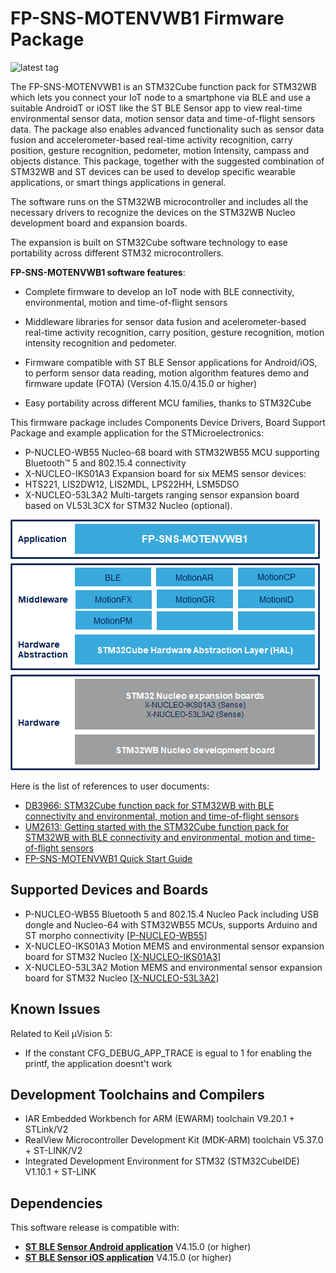 # FP-SNS-MOTENVWB1 Firmware Package

![latest tag](https://img.shields.io/github/v/tag/STMicroelectronics/fp-sns-motenvwb1.svg?color=brightgreen)

The FP-SNS-MOTENVWB1 is an STM32Cube function pack for STM32WB which lets you connect your IoT node to a smartphone via BLE and use a suitable AndroidT or iOST like the ST BLE Sensor app
to view real-time environmental sensor data, motion sensor data and time-of-flight sensors data.
The package also enables advanced functionality such as sensor data fusion and accelerometer-based real-time activity recognition, carry position, gesture recognition, pedometer, motion Intensity, campass and objects distance.
This package, together with the suggested combination of STM32WB and ST devices can be used to develop specific wearable applications, or smart things applications in general.

The software runs on the STM32WB microcontroller and includes all the necessary drivers to recognize the devices on the STM32WB Nucleo development board and expansion boards.

The expansion is built on STM32Cube software technology to ease portability across different STM32 microcontrollers.

**FP-SNS-MOTENVWB1 software features**:

- Complete firmware to develop an IoT node with BLE connectivity, environmental, motion and time-of-flight sensors

- Middleware libraries for sensor data fusion and acelerometer-based real-time activity recognition, carry position, gesture recognition, motion intensity recognition and pedometer.

- Firmware compatible with ST BLE Sensor applications for Android/iOS, to perform sensor data reading, motion algorithm features demo and firmware update (FOTA)
(Version 4.15.0/4.15.0 or higher)

- Easy portability across different MCU families, thanks to STM32Cube

This firmware package includes Components Device Drivers, Board Support Package and example application for the STMicroelectronics:

- P-NUCLEO-WB55 Nucleo-68 board with STM32WB55 MCU supporting Bluetooth™ 5 and 802.15.4 connectivity
- X-NUCLEO-IKS01A3 Expansion board for six MEMS sensor devices:
 - HTS221, LIS2DW12, LIS2MDL, LPS22HH, LSM5DSO
- X-NUCLEO-53L3A2  Multi-targets ranging sensor expansion board based on VL53L3CX for STM32 Nucleo (optional).
  
[![The FP-SNS-MOTENVWB1 package contents](_htmresc/FP-SNS-MOTENVWB1_Software_Architecture.png)]()

Here is the list of references to user documents:

- [DB3966: STM32Cube function pack for STM32WB with BLE connectivity and environmental, motion and time-of-flight sensors ](https://www.st.com/resource/en/data_brief/fp-sns-motenvwb1.pdf)
- [UM2613: Getting started with the STM32Cube function pack for STM32WB with BLE connectivity and environmental, motion and time-of-flight sensors](https://www.st.com/resource/en/user_manual/um2613-getting-started-with-the-stm32cube-function-pack-for-stm32wb-with-ble-connectivity-and-environmental-and-motion-sensors-stmicroelectronics.pdf)
- [FP-SNS-MOTENVWB1 Quick Start Guide](https://www.st.com/content/ccc/resource/sales_and_marketing/presentation/product_presentation/group0/b5/d0/d6/69/23/4e/41/07/FP-SNS-MOTENVWB1_QUICK_STRART_GUIDE/files/fp-sns-motenvwb1_quick_start_guide.pdf/jcr:content/translations/en.fp-sns-motenvwb1_quick_start_guide.pdf)

## Supported Devices and Boards

- P-NUCLEO-WB55 Bluetooth 5 and 802.15.4 Nucleo Pack including USB dongle and Nucleo-64 with STM32WB55 MCUs, supports Arduino and ST morpho connectivity \[[P-NUCLEO-WB55](https://www.st.com/content/st_com/en/products/evaluation-tools/product-evaluation-tools/mcu-mpu-eval-tools/stm32-mcu-mpu-eval-tools/stm32-nucleo-boards/p-nucleo-wb55.html)\]
- X-NUCLEO-IKS01A3 Motion MEMS and environmental sensor expansion board for STM32 Nucleo \[[X-NUCLEO-IKS01A3](https://www.st.com/en/ecosystems/x-nucleo-iks01a3.html)]
- X-NUCLEO-53L3A2 Motion MEMS and environmental sensor expansion board for STM32 Nucleo \[[X-NUCLEO-53L3A2](https://www.st.com/en/evaluation-tools/x-nucleo-53l3a2.html)\]

## Known Issues

Related to Keil µVision 5:

- If the constant CFG_DEBUG_APP_TRACE is egual to 1 for enabling the printf, the application doesnt't work
	
## Development Toolchains and Compilers

-   IAR Embedded Workbench for ARM (EWARM) toolchain V9.20.1 + STLink/V2
-   RealView Microcontroller Development Kit (MDK-ARM) toolchain V5.37.0 + ST-LINK/V2
-   Integrated Development Environment for STM32 (STM32CubeIDE) V1.10.1 + ST-LINK
	
## Dependencies 

This software release is compatible with:

- [**ST BLE Sensor Android application**](https://play.google.com/store/apps/details?id=com.st.bluems)  V4.15.0 (or higher)
- [**ST BLE Sensor iOS application**](https://apps.apple.com/it/app/st-ble-sensor/id993670214)  V4.15.0 (or higher)
